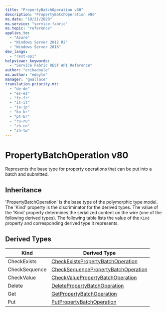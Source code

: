 ```yaml
---
title: "PropertyBatchOperation v80"
description: "PropertyBatchOperation v80"
ms.date: "10/21/2020"
ms.service: "service-fabric"
ms.topic: "reference"
applies_to: 
  - "Azure"
  - "Windows Server 2012 R2"
  - "Windows Server 2016"
dev_langs: 
  - "rest-api"
helpviewer_keywords: 
  - "Service Fabric REST API Reference"
author: "erikadoyle"
ms.author: "edoyle"
manager: "gwallace"
translation.priority.mt: 
  - "de-de"
  - "es-es"
  - "fr-fr"
  - "it-it"
  - "ja-jp"
  - "ko-kr"
  - "pt-br"
  - "ru-ru"
  - "zh-cn"
  - "zh-tw"
---
```

# PropertyBatchOperation v80

Represents the base type for property operations that can be put into a batch and submitted.
## Inheritance

'PropertyBatchOperation' is the base type of the polymorphic type model. The 'Kind' property is the discriminator for the derived types. 
The value of the 'Kind' property determines the serialized content on the wire (one of the following derived types). 
The following table lists the value of the `Kind` property and corresponding derived type it represents.
## Derived Types

| Kind | Derived Type |
| --- | --- | 
| CheckExists | [CheckExistsPropertyBatchOperation](sfclient-v80-model-checkexistspropertybatchoperation.md) |
| CheckSequence | [CheckSequencePropertyBatchOperation](sfclient-v80-model-checksequencepropertybatchoperation.md) |
| CheckValue | [CheckValuePropertyBatchOperation](sfclient-v80-model-checkvaluepropertybatchoperation.md) |
| Delete | [DeletePropertyBatchOperation](sfclient-v80-model-deletepropertybatchoperation.md) |
| Get | [GetPropertyBatchOperation](sfclient-v80-model-getpropertybatchoperation.md) |
| Put | [PutPropertyBatchOperation](sfclient-v80-model-putpropertybatchoperation.md) |

